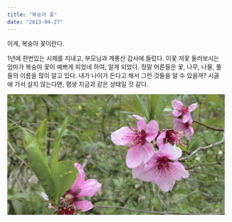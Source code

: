 ```yaml
---
title: "복숭아 꽃"
date: "2013-04-27"
---
```


이게, 복숭아 꽃이란다.

1년에 한번있는 시제를 지내고, 부모님과 계룡산 갑사에 들렀다. 이꽃 저꽃 둘러보시는 엄마가 복숭아 꽃이 예쁘게 피었네 하여, 알게 되었다. 정말 어른들은 꽃, 나무, 나물, 풀들의 이름을 많이 알고 있다. 내가 나이가 든다고 해서 그런 것들을 알 수 있을까? 시골에 가서 살지 않는다면, 평생 지금과 같은 상태일 것 같다.

![](/photo/diary/2013-04-27-복숭아_꽃.jpg)